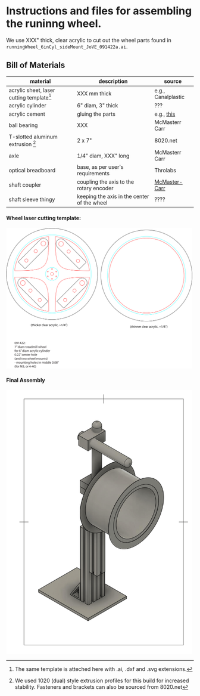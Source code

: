 # Instructions and files for assembling the runinng wheel.

We use XXX" thick, clear acrylic to cut out the wheel parts found in `runningWheel_6inCyl_sideMount_JoVE_091422a.ai`.

## Bill of Materials


| material | description | source |
| -------- | ----------- | ------ |
| acrylic sheet, laser cutting template[^1]  | XXX mm thick | e.g., Canalplastic|
| acrylic cylinder | 6" diam, 3" thick | ??? |
|acrylic cement|gluing the parts|e.g., [this](https://www.amazon.com/SCIGRIP-10315-Acrylic-Cement-Low-VOC/dp/B003HNFLMY)|
| ball bearing | XXX | McMasterr Carr |
| T-slotted aluminum extrusion [^2] | 2 x 7" | 8020.net |
| axle | 1/4" diam, XXX" long | McMasterr Carr |
| optical breadboard | base, as per user's requirements | Throlabs|
|shaft coupler|coupling the axis to the rotary encoder| [McMaster-Carr](https://www.mcmaster.com/shaft-couplings/set-screw-precision-flexible-shaft-couplings/for-shaft-misalignment-type~axial/system-of-measurement~inch/for-shaft-diameter~1-4/length~3-4-2/)|
|shaft sleeve thingy|keeping the axis in the center of the wheel|????|

#### Wheel laser cutting template:
[^1]: The same template is atteched here with .ai, .dxf and .svg extensions. 
[^2]: We used 1020 (dual) style extrusion profiles for this build for increased stability. Fasteners and brackets can also be sourced from 8020.net 

<img src="runningWheel_6inCyl_sideMount_JoVE_091422a.png" alt="wheel" style="width:500px;"/>

#### Final Assembly
<img src="wheel.png" alt="wheel" style="width:500px;"/>
